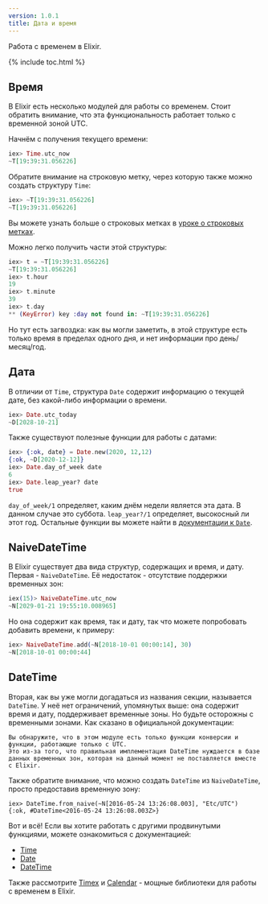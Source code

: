 ```yaml
---
version: 1.0.1
title: Дата и время
---
```


Работа с временем в Elixir.

{% include toc.html %}

## Время

В Elixir есть несколько модулей для работы со временем. Стоит обратить
внимание, что эта функциональность работает только с временной зоной UTC.

Начнём с получения текущего времени:

```elixir
iex> Time.utc_now
~T[19:39:31.056226]
```

Обратите внимание на строковую метку, через которую также можно создать
структуру `Time`:

```elixir
iex> ~T[19:39:31.056226]
~T[19:39:31.056226]
```

Вы можете узнать больше о строковых метках в [уроке о строковых
метках](../sigils).

Можно легко получить части этой структуры:

```elixir
iex> t = ~T[19:39:31.056226]
~T[19:39:31.056226]
iex> t.hour
19
iex> t.minute
39
iex> t.day
** (KeyError) key :day not found in: ~T[19:39:31.056226]
```

Но тут есть загвоздка: как вы могли заметить, в этой структуре есть только
время в пределах одного дня, и нет информации про день/месяц/год.

## Дата

В отличии от `Time`, структура `Date` содержит информацию о текущей дате,
без какой-либо информации о времени.

```elixir
iex> Date.utc_today
~D[2028-10-21]
```

Также существуют полезные функции для работы с датами:

```elixir
iex> {:ok, date} = Date.new(2020, 12,12)
{:ok, ~D[2020-12-12]}
iex> Date.day_of_week date
6
iex> Date.leap_year? date
true
```

`day_of_week/1` определяет, каким днём недели является эта дата. В данном
случае это суббота. `leap_year?/1` определяет, высокосный ли этот год.
Остальные функции вы можете найти в [документации к
`Date`](https://hexdocs.pm/elixir/Date.html).

## NaiveDateTime

В Elixir существует два вида структур, содержащих и время, и дату. Первая -
`NaiveDateTime`. Её недостаток - отсутствие поддержки временных зон:

```elixir
iex(15)> NaiveDateTime.utc_now
~N[2029-01-21 19:55:10.008965]
```

Но она содержит как время, так и дату, так что можете попробовать добавить
времени, к примеру:

```elixir
iex> NaiveDateTime.add(~N[2018-10-01 00:00:14], 30)
~N[2018-10-01 00:00:44]
```

## DateTime

Вторая, как вы уже могли догадаться из названия секции, называется `DateTime`.
У неё нет ограничений, упомянутых выше: она содержит время и дату, поддерживает
временные зоны. Но будьте осторожны с временными зонами. Как сказано в
официальной документации:

```
Вы обнаружите, что в этом модуле есть только функции конверсии и функции, работающие только с UTC.
Это из-за того, что правильная имплементация DateTime нуждается в базе данных временных зон, которая на данный момент не поставляется вместе с Elixir.
```

Также обратите внимание, что можно создать `DateTime` из `NaiveDateTime`,
просто предоставив временную зону:

```
iex> DateTime.from_naive(~N[2016-05-24 13:26:08.003], "Etc/UTC")
{:ok, #DateTime<2016-05-24 13:26:08.003Z>}
```

Вот и всё! Если вы хотите работать с другими продвинутыми функциями, можете
ознакомиться с документацией:
- [Time](https://hexdocs.pm/elixir/Time.html)
- [Date](https://hexdocs.pm/elixir/Date.html)
- [DateTime](https://hexdocs.pm/elixir/DateTime.html)

Также рассмотрите [Timex](https://github.com/bitwalker/timex) и
[Calendar](https://github.com/lau/calendar) - мощные библиотеки для работы с
временем в Elixir.
